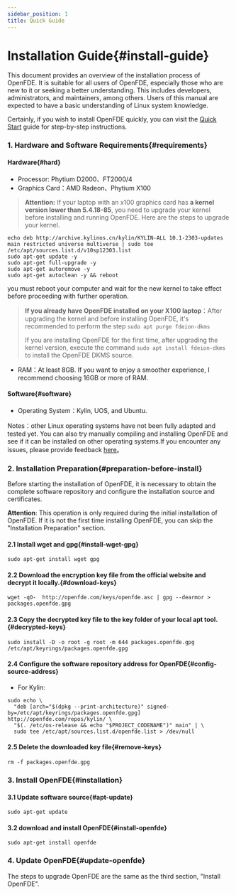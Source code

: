 ```yaml
---
sidebar_position: 1
title: Quick Guide
---
```


# Installation Guide{#install-guide}

This document provides an overview of the installation process of OpenFDE. It is suitable for all users of OpenFDE, especially those who are new to it or seeking a better understanding. This includes developers, administrators, and maintainers, among others. Users of this manual are expected to have a basic understanding of Linux system knowledge.

Certainly, if you wish to install OpenFDE quickly, you can visit the [Quick Start](./quick-start#preparation-before-install) guide for step-by-step instructions.

### 1. Hardware and Software Requirements{#requirements}

#### Hardware{#hard}

- Processor: Phytium D2000、FT2000/4
- Graphics Card：AMD Radeon、Phytium X100

> **Attention:** If your laptop with an x100 graphics card has **a kernel version lower than 5.4.18-85**, you need to upgrade your kernel before installing and running OpenFDE. Here are the steps to upgrade your kernel.

```
echo deb http://archive.kylinos.cn/kylin/KYLIN-ALL 10.1-2303-updates main restricted universe multiverse | sudo tee /etc/apt/sources.list.d/v10sp12303.list
sudo apt-get update -y
sudo apt-get full-upgrade -y
sudo apt-get autoremove -y 
sudo apt-get autoclean -y && reboot 
```

you must reboot your computer and wait for the new kernel to take effect before proceeding with further operation.

> **If you already have OpenFDE installed on your X100 laptop**：After upgrading the kernel and before installing OpenFDE, it's recommended to perform the step ```sudo apt purge fdeion-dkms```
> 
> If you are installing OpenFDE for the first time, after upgrading the kernel version, execute the command ```sudo apt install fdeion-dkms``` to install the OpenFDE DKMS source.

- RAM：At least 8GB. If you want to enjoy a smoother experience, I recommend choosing 16GB or more of RAM. 
  
#### Software{#software}

- Operating System：Kylin, UOS, and Ubuntu.

Notes：other Linux operating systems have not been fully adapted and tested yet. You can also try manually compiling and installing OpenFDE and see if it can be installed on other operating systems.If you encounter any issues, please provide feedback [here](https://gitee.com/openfde/problem-feedback/issues)。

### 2. Installation Preparation{#preparation-before-install}

Before starting the installation of OpenFDE, it is necessary to obtain the complete software repository and configure the installation source and certificates.

**Attention**: This operation is only required during the initial installation of OpenFDE. If it is not the first time installing OpenFDE, you can skip the "Installation Preparation" section.

#### 2.1 Install wget and gpg{#install-wget-gpg}
```
sudo apt-get install wget gpg
```

#### 2.2 Download the encryption key file from the official website and decrypt it locally.{#download-keys}

```
wget -qO-  http://openfde.com/keys/openfde.asc | gpg --dearmor > packages.openfde.gpg
```

#### 2.3 Copy the decrypted key file to the key folder of your local apt tool.{#decrypted-keys}

```
sudo install -D -o root -g root -m 644 packages.openfde.gpg /etc/apt/keyrings/packages.openfde.gpg
```

#### 2.4 Configure the software repository address for OpenFDE{#config-source-address}

- For Kylin:
  
```
sudo echo \
  "deb [arch="$(dpkg --print-architecture)" signed-by=/etc/apt/keyrings/packages.openfde.gpg] http://openfde.com/repos/kylin/ \
  "$(. /etc/os-release && echo "$PROJECT_CODENAME")" main" | \
  sudo tee /etc/apt/sources.list.d/openfde.list > /dev/null
```

<!-- 
- 对于ubuntu系统
```
sudo echo \
  "deb [arch="$(dpkg --print-architecture)" signed-by=/etc/apt/keyrings/packages.openfde.gpg] http://openfde.com/repos/ubuntu/ \
  "$(. /etc/os-release && echo "$VERSION_CODENAME")" main" | \
  sudo tee /etc/apt/sources.list.d/openfde.list > /dev/null
```
-->

#### 2.5 Delete the downloaded key file{#remove-keys}

```
rm -f packages.openfde.gpg
```

### 3. Install OpenFDE{#installation}

#### 3.1 Update software source{#apt-update}

```
sudo apt-get update
```

#### 3.2 download and install OpenFDE{#install-openfde}

```
sudo apt-get install openfde 
```

### 4. Update OpenFDE{#update-openfde}

The steps to upgrade OpenFDE are the same as the third section, "Install OpenFDE".